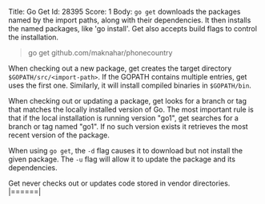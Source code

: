 Title: Go Get
Id: 28395
Score: 1
Body:
`go get` downloads the packages named by the import paths, along with their
dependencies. It then installs the named packages, like 'go install'. Get also accepts build flags to control the installation.

> go get github.com/maknahar/phonecountry

When checking out a new package, get creates the target directory
`$GOPATH/src/<import-path>`. If the GOPATH contains multiple entries,
get uses the first one. Similarly, it will install compiled binaries in `$GOPATH/bin`. 

When checking out or updating a package, get looks for a branch or tag
that matches the locally installed version of Go. The most important
rule is that if the local installation is running version "go1", get
searches for a branch or tag named "go1". If no such version exists it
retrieves the most recent version of the package.

When using `go get`, the `-d` flag causes it to download but not install the given package. The `-u` flag will allow it to update the package and its dependencies.

Get never checks out or updates code stored in vendor directories.
|======|
